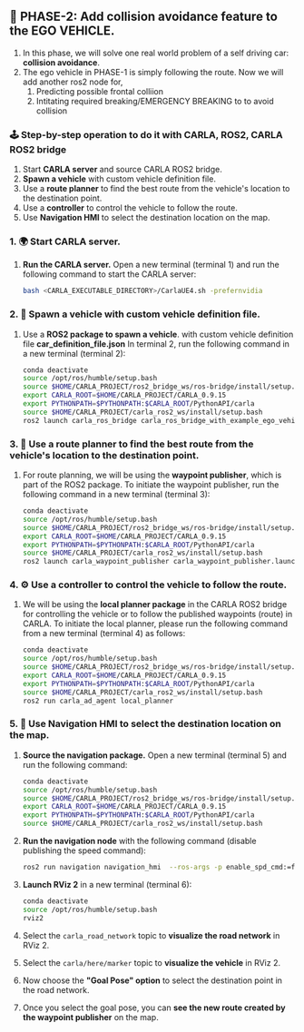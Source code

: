 ## 🚦 PHASE-2: Add collision avoidance feature to the EGO VEHICLE.
1.  In this phase, we will solve one real world problem of a self driving car: **collision avoidance**.
2.  The ego vehicle in PHASE-1 is simply following the route. Now we will add another ros2 node for,
    1. Predicting possible frontal colliion
    2. Intitating required breaking/EMERGENCY BREAKING to to avoid collision

### 🕹️ Step-by-step operation to do it with CARLA, ROS2, CARLA ROS2 bridge
1.  Start **CARLA server** and source  CARLA ROS2 bridge. 
2.  **Spawn a vehicle** with custom vehicle definition file.
3.  Use a **route planner** to find the best route from the vehicle's location to the destination point.
4.  Use a **controller** to control the vehicle to follow the route.
5.  Use **Navigation HMI** to select the destination location on the map.



### 1. 🌍 Start CARLA server.
1.  **Run the CARLA server.**
    Open a new terminal (terminal 1) and run the following command to start the CARLA server:

    ```bash
    bash <CARLA_EXECUTABLE_DIRECTORY>/CarlaUE4.sh -prefernvidia
    ```


### 2. 🚗 Spawn a vehicle with custom vehicle definition file.
1.  Use a **ROS2 package to spawn a vehicle**. with custom vehicle definition file **car_definition_file.json**
    In terminal 2, run the following command in a new terminal (terminal 2):

    ```bash
    conda deactivate
    source /opt/ros/humble/setup.bash
    source $HOME/CARLA_PROJECT/ros2_bridge_ws/ros-bridge/install/setup.bash
    export CARLA_ROOT=$HOME/CARLA_PROJECT/CARLA_0.9.15
    export PYTHONPATH=$PYTHONPATH:$CARLA_ROOT/PythonAPI/carla
    source $HOME/CARLA_PROJECT/carla_ros2_ws/install/setup.bash
    ros2 launch carla_ros_bridge carla_ros_bridge_with_example_ego_vehicle.launch.py objects_definition_file:=$HOME/CARLA_PROJECT/carla_ros2_ws/src/Self-Driving-Car-CARLA-ROS2/car_definition_file.json
    ```

### 3. 🧭 Use a route planner to find the best route from the vehicle's location to the destination point.
1.  For route planning, we will be using the **waypoint publisher**, which is part of the ROS2 package.
    To initiate the waypoint publisher, run the following command in a new terminal (terminal 3):

    ```bash
    conda deactivate
    source /opt/ros/humble/setup.bash
    source $HOME/CARLA_PROJECT/ros2_bridge_ws/ros-bridge/install/setup.bash
    export CARLA_ROOT=$HOME/CARLA_PROJECT/CARLA_0.9.15
    export PYTHONPATH=$PYTHONPATH:$CARLA_ROOT/PythonAPI/carla
    source $HOME/CARLA_PROJECT/carla_ros2_ws/install/setup.bash
    ros2 launch carla_waypoint_publisher carla_waypoint_publisher.launch.py
    ```

### 4. ⚙️ Use a controller to control the vehicle to follow the route.
1.  We will be using the **local planner package** in the CARLA ROS2 bridge for controlling the vehicle or to follow the published waypoints (route) in CARLA.
    To initiate the local planner, please run the following command from a new terminal (terminal 4) as follows:

    ```bash
    conda deactivate
    source /opt/ros/humble/setup.bash
    source $HOME/CARLA_PROJECT/ros2_bridge_ws/ros-bridge/install/setup.bash
    export CARLA_ROOT=$HOME/CARLA_PROJECT/CARLA_0.9.15
    export PYTHONPATH=$PYTHONPATH:$CARLA_ROOT/PythonAPI/carla
    source $HOME/CARLA_PROJECT/carla_ros2_ws/install/setup.bash
    ros2 run carla_ad_agent local_planner
    ```


### 5. 🎯 Use Navigation HMI to select the destination location on the map.
1.  **Source the navigation package.**
    Open a new terminal (terminal 5) and run the following command:

    ```bash
    conda deactivate
    source /opt/ros/humble/setup.bash
    source $HOME/CARLA_PROJECT/ros2_bridge_ws/ros-bridge/install/setup.bash
    export CARLA_ROOT=$HOME/CARLA_PROJECT/CARLA_0.9.15
    export PYTHONPATH=$PYTHONPATH:$CARLA_ROOT/PythonAPI/carla
    source $HOME/CARLA_PROJECT/carla_ros2_ws/install/setup.bash
    ```

2.  **Run the navigation node** with the following command (disable publishing the speed command):

    ```bash
    ros2 run navigation navigation_hmi  --ros-args -p enable_spd_cmd:=false
    ```

3.  **Launch RViz 2** in a new terminal (terminal 6):

    ```bash
    conda deactivate
    source /opt/ros/humble/setup.bash
    rviz2
    ```

4.  Select the `carla_road_network` topic to **visualize the road network** in RViz 2.
5.  Select the `carla/here/marker` topic to **visualize the vehicle** in RViz 2.
6.  Now choose the **"Goal Pose" option** to select the destination point in the road network.
7.  Once you select the goal pose, you can **see the new route created by the waypoint publisher** on the map.
